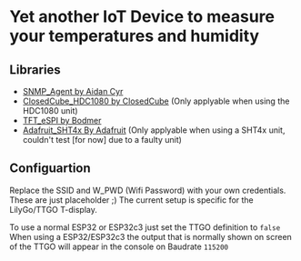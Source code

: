 # Yet another IoT Device to measure your temperatures and humidity

## Libraries
 - [SNMP_Agent by Aidan Cyr](https://github.com/0neblock/Arduino_SNMP)
 - [ClosedCube_HDC1080 by ClosedCube](https://github.com/closedcube/ClosedCube_HDC1080_Arduino) (Only applyable when using the HDC1080 unit)
 - [TFT_eSPI by Bodmer](https://github.com/Bodmer/TFT_eSPI)
 - [Adafruit_SHT4x By Adafruit](https://github.com/adafruit/Adafruit_SHT4x) (Only applyable when using a SHT4x unit, couldn't test [for now] due to a faulty unit)

## Configuartion
Replace the SSID and W_PWD (Wifi Password) with your own credentials. These are just placeholder ;)
The current setup is specific for the LilyGo/TTGO T-display.

To use a normal ESP32 or ESP32c3 just set the TTGO definition to `false`
When using a ESP32/ESP32c3 the output that is normally shown on screen of the TTGO will appear in the console on Baudrate `115200`
